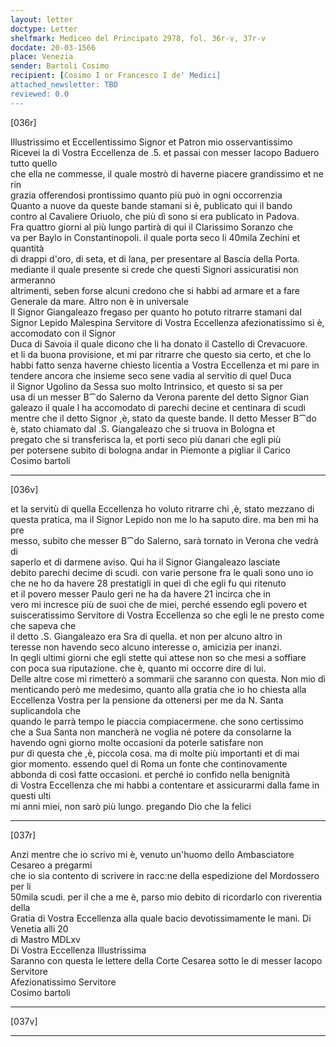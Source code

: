 ```yaml
---
layout: letter
doctype: Letter
shelfmark: Mediceo del Principato 2978, fol. 36r-v, 37r-v
docdate: 20-03-1566
place: Venezia
sender: Bartoli Cosimo
recipient: [Cosimo I or Francesco I de' Medici]
attached_newsletter: TBD
reviewed: 0.0
---
```


[036r]  
  
  
Illustrissimo et Eccellentissimo Signor et Patron mio osservantissimo  
Ricevei la di Vostra Eccellenza de .5. et passai con messer Iacopo Baduero tutto quello  
che ella ne commesse, il quale mostrò di haverne piacere grandissimo et ne rin  
grazia offerendosi prontissimo quanto più può in ogni occorrenzia  
Quanto a nuove da queste bande stamani si è, publicato qui il bando  
contro al Cavaliere Oriuolo, che più dì sono si era publicato in Padova.  
Fra quattro giorni al più lungo partirà di qui il Clarissimo Soranzo che  
va per Baylo in Constantinopoli. il quale porta seco li 40mila Zechini et quantità  
di drappi d'oro, di seta, et di lana, per presentare al Bascia della Porta.  
mediante il quale presente si crede che questi Signori assicuratisi non armeranno  
altrimenti, seben forse alcuni credono che si habbi ad armare et a fare  
Generale da mare. Altro non è in universale  
Il Signor Giangaleazo fregaso per quanto ho potuto ritrarre stamani dal  
Signor Lepido Malespina Servitore di Vostra Eccellenza afezionatissimo si è, accomodato con il Signor  
Duca di Savoia il quale dicono che li ha donato il Castello di Crevacuore.  
et li da buona provisione, et mi par ritrarre che questo sia certo, et che lo  
habbi fatto senza haverne chiesto licentia a Vostra Eccellenza et mi pare in  
tendere ancora che insieme seco sene vadia al servitio di quel Duca  
il Signor Ugolino da Sessa suo molto Intrinsico, et questo si sa per  
usa di un messer B⁀do Salerno da Verona parente del detto Signor Gian  
galeazo il quale l ha accomodato di parechi decine et centinara di scudi  
mentre che il detto Signor ,è, stato da queste bande. Il detto Messer B⁀do  
è, stato chiamato dal .S. Giangaleazo che si truova in Bologna et  
pregato che si transferisca la, et porti seco più danari che egli più  
per potersene subito di bologna andar in Piemonte a pigliar il Carico  
Cosimo bartoli  
  
---  

[036v]  
  
  
et la servitù di quella Eccellenza ho voluto ritrarre chi ,è, stato mezzano di  
questa pratica, ma il Signor Lepido non me lo ha saputo dire. ma ben mi ha pre  
messo, subito che messer B⁀do Salerno, sarà tornato in Verona che vedrà di  
saperlo et di darmene aviso. Qui ha il Signor Giangaleazo lasciate  
debito parechi decime di scudi. con varie persone fra le quali sono uno io  
che ne ho da havere 28 prestatigli in quei dì che egli fu qui ritenuto  
et il povero messer Paulo geri ne ha da havere 21 incirca che in  
vero mi incresce più de suoi che de miei, perché essendo egli povero et  
suisceratissimo Servitore di Vostra Eccellenza so che egli le ne presto come che sapeva che  
il detto .S. Giangaleazo era Sra di quella. et non per alcuno altro in  
teresse non havendo seco alcuno interesse o, amicizia per inanzi.  
In qegli ultimi giorni che egli stette qui attese non so che mesi a soffiare  
con poca sua riputazione. che è, quanto mi occorre dire di lui.  
Delle altre cose mi rimetterò a sommarii che saranno con questa. Non mio dì  
menticando però me medesimo, quanto alla gratia che io ho chiesta alla  
Eccellenza Vostra per la pensione da ottenersi per me da N. Santa suplicandola che  
quando le parrà tempo le piaccia compiacermene. che sono certissimo  
che a Sua Santa non mancherà ne voglia né potere da consolarne la  
havendo ogni giorno molte occasioni da poterle satisfare non  
pur di questa che ,è, piccola cosa. ma di molte più importanti et di mai  
gior momento. essendo quel di Roma un fonte che continovamente  
abbonda di così fatte occasioni. et perché io confido nella benignità  
di Vostra Eccellenza che mi habbi a contentare et assicurarmi dalla fame in questi ulti  
mi anni miei, non sarò più lungo. pregando Dio che la felici  
  
---  

[037r]  
  
  
Anzi mentre che io scrivo mi è, venuto un'huomo dello Ambasciatore Cesareo a pregarmi  
che io sia contento di scrivere in racc:ne della espedizione del Mordossero per li  
50mila scudi. per il che a me è, parso mio debito di ricordarlo con riverentia della  
Gratia di Vostra Eccellenza alla quale bacio devotissimamente le mani. Di Venetia alli 20  
di Mastro MDLxv  
Di Vostra Eccellenza Illustrissima  
Saranno con questa le lettere della Corte Cesarea sotto le di messer Iacopo Servitore  
Afezionatissimo Servitore  
Cosimo bartoli  
  
---  

[037v]  
  
  
  
---  

